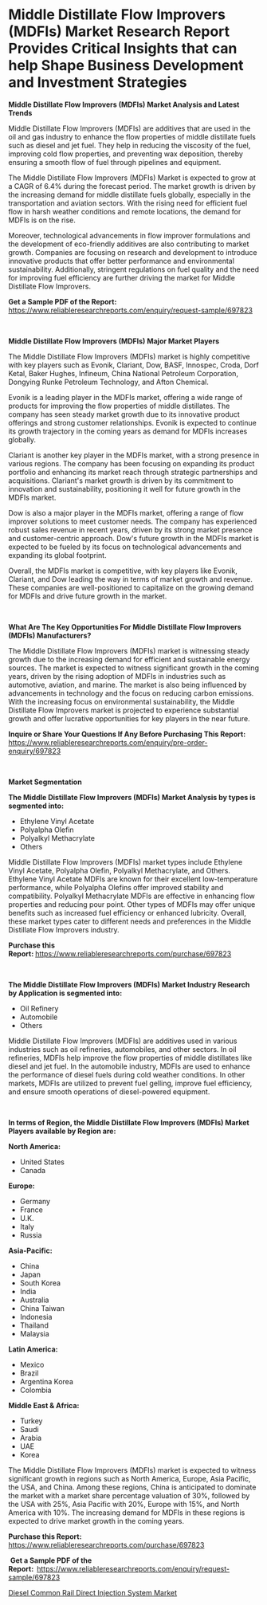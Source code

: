<p><h1>Middle Distillate Flow Improvers (MDFIs) Market Research Report Provides Critical Insights that can help Shape Business Development and Investment Strategies</h1></p><p><strong>Middle Distillate Flow Improvers (MDFIs) Market Analysis and Latest Trends</strong></p>
<p><p>Middle Distillate Flow Improvers (MDFIs) are additives that are used in the oil and gas industry to enhance the flow properties of middle distillate fuels such as diesel and jet fuel. They help in reducing the viscosity of the fuel, improving cold flow properties, and preventing wax deposition, thereby ensuring a smooth flow of fuel through pipelines and equipment.</p><p>The Middle Distillate Flow Improvers (MDFIs) Market is expected to grow at a CAGR of 6.4% during the forecast period. The market growth is driven by the increasing demand for middle distillate fuels globally, especially in the transportation and aviation sectors. With the rising need for efficient fuel flow in harsh weather conditions and remote locations, the demand for MDFIs is on the rise.</p><p>Moreover, technological advancements in flow improver formulations and the development of eco-friendly additives are also contributing to market growth. Companies are focusing on research and development to introduce innovative products that offer better performance and environmental sustainability. Additionally, stringent regulations on fuel quality and the need for improving fuel efficiency are further driving the market for Middle Distillate Flow Improvers.</p></p>
<p><strong>Get a Sample PDF of the Report:&nbsp;</strong> <a href="https://www.reliableresearchreports.com/enquiry/request-sample/697823">https://www.reliableresearchreports.com/enquiry/request-sample/697823</a></p>
<p>&nbsp;</p>
<p><strong>Middle Distillate Flow Improvers (MDFIs) Major Market Players</strong></p>
<p><p>The Middle Distillate Flow Improvers (MDFIs) market is highly competitive with key players such as Evonik, Clariant, Dow, BASF, Innospec, Croda, Dorf Ketal, Baker Hughes, Infineum, China National Petroleum Corporation, Dongying Runke Petroleum Technology, and Afton Chemical.</p><p>Evonik is a leading player in the MDFIs market, offering a wide range of products for improving the flow properties of middle distillates. The company has seen steady market growth due to its innovative product offerings and strong customer relationships. Evonik is expected to continue its growth trajectory in the coming years as demand for MDFIs increases globally.</p><p>Clariant is another key player in the MDFIs market, with a strong presence in various regions. The company has been focusing on expanding its product portfolio and enhancing its market reach through strategic partnerships and acquisitions. Clariant's market growth is driven by its commitment to innovation and sustainability, positioning it well for future growth in the MDFIs market.</p><p>Dow is also a major player in the MDFIs market, offering a range of flow improver solutions to meet customer needs. The company has experienced robust sales revenue in recent years, driven by its strong market presence and customer-centric approach. Dow's future growth in the MDFIs market is expected to be fueled by its focus on technological advancements and expanding its global footprint.</p><p>Overall, the MDFIs market is competitive, with key players like Evonik, Clariant, and Dow leading the way in terms of market growth and revenue. These companies are well-positioned to capitalize on the growing demand for MDFIs and drive future growth in the market.</p></p>
<p>&nbsp;</p>
<p><strong>What Are The Key Opportunities For Middle Distillate Flow Improvers (MDFIs) Manufacturers?</strong></p>
<p><p>The Middle Distillate Flow Improvers (MDFIs) market is witnessing steady growth due to the increasing demand for efficient and sustainable energy sources. The market is expected to witness significant growth in the coming years, driven by the rising adoption of MDFIs in industries such as automotive, aviation, and marine. The market is also being influenced by advancements in technology and the focus on reducing carbon emissions. With the increasing focus on environmental sustainability, the Middle Distillate Flow Improvers market is projected to experience substantial growth and offer lucrative opportunities for key players in the near future.</p></p>
<p><strong>Inquire or Share Your Questions If Any Before Purchasing This Report:</strong> <a href="https://www.reliableresearchreports.com/enquiry/pre-order-enquiry/697823">https://www.reliableresearchreports.com/enquiry/pre-order-enquiry/697823</a></p>
<p>&nbsp;</p>
<p><strong>Market Segmentation</strong></p>
<p><strong>The Middle Distillate Flow Improvers (MDFIs) Market Analysis by types is segmented into:</strong></p>
<p><ul><li>Ethylene Vinyl Acetate</li><li>Polyalpha Olefin</li><li>Polyalkyl Methacrylate</li><li>Others</li></ul></p>
<p><p>Middle Distillate Flow Improvers (MDFIs) market types include Ethylene Vinyl Acetate, Polyalpha Olefin, Polyalkyl Methacrylate, and Others. Ethylene Vinyl Acetate MDFIs are known for their excellent low-temperature performance, while Polyalpha Olefins offer improved stability and compatibility. Polyalkyl Methacrylate MDFIs are effective in enhancing flow properties and reducing pour point. Other types of MDFIs may offer unique benefits such as increased fuel efficiency or enhanced lubricity. Overall, these market types cater to different needs and preferences in the Middle Distillate Flow Improvers industry.</p></p>
<p><strong>Purchase this Report:&nbsp;</strong><a href="https://www.reliableresearchreports.com/purchase/697823">https://www.reliableresearchreports.com/purchase/697823</a></p>
<p>&nbsp;</p>
<p><strong>The Middle Distillate Flow Improvers (MDFIs) Market Industry Research by Application is segmented into:</strong></p>
<p><ul><li>Oil Refinery</li><li>Automobile</li><li>Others</li></ul></p>
<p><p>Middle Distillate Flow Improvers (MDFIs) are additives used in various industries such as oil refineries, automobiles, and other sectors. In oil refineries, MDFIs help improve the flow properties of middle distillates like diesel and jet fuel. In the automobile industry, MDFIs are used to enhance the performance of diesel fuels during cold weather conditions. In other markets, MDFIs are utilized to prevent fuel gelling, improve fuel efficiency, and ensure smooth operations of diesel-powered equipment.</p></p>
<p>&nbsp;</p>
<p><strong>In terms of Region, the Middle Distillate Flow Improvers (MDFIs) Market Players available by Region are:</strong></p>
<p>
    <p> <strong> North America: </strong>
        <ul>
            <li>United States</li>
            <li>Canada</li>
        </ul>
        </p> 
    <p> <strong> Europe: </strong>
        <ul>
            <li>Germany</li>
            <li>France</li>
            <li>U.K.</li>
            <li>Italy</li>
            <li>Russia</li>
        </ul>
        </p> 
    <p> <strong> Asia-Pacific: </strong>
        <ul>
            <li>China</li>
            <li>Japan</li>
            <li>South Korea</li>
            <li>India</li>
            <li>Australia</li>
            <li>China Taiwan</li>
            <li>Indonesia</li>
            <li>Thailand</li>
            <li>Malaysia</li>
        </ul>
        </p> 
    <p> <strong> Latin America: </strong>
        <ul>
            <li>Mexico</li>
            <li>Brazil</li>
            <li>Argentina Korea</li>
            <li>Colombia</li>
        </ul>
        </p> 
    <p> <strong> Middle East & Africa: </strong>
        <ul>
            <li>Turkey</li>
            <li>Saudi</li>
            <li>Arabia</li>
            <li>UAE</li>
            <li>Korea</li>
        </ul>
    </p>
    </p>
<p><p>The Middle Distillate Flow Improvers (MDFIs) market is expected to witness significant growth in regions such as North America, Europe, Asia Pacific, the USA, and China. Among these regions, China is anticipated to dominate the market with a market share percentage valuation of 30%, followed by the USA with 25%, Asia Pacific with 20%, Europe with 15%, and North America with 10%. The increasing demand for MDFIs in these regions is expected to drive market growth in the coming years.</p></p>
<p><strong>Purchase this Report: </strong><a href="https://www.reliableresearchreports.com/purchase/697823">https://www.reliableresearchreports.com/purchase/697823</a></p>
<p>&nbsp;<strong>Get a Sample PDF of the Report:&nbsp;&nbsp;</strong><a href="https://www.reliableresearchreports.com/enquiry/request-sample/697823">https://www.reliableresearchreports.com/enquiry/request-sample/697823</a></p>
<p><strong></strong></p>
<p><p><a href="https://meowing-lemming-dd3.notion.site/Global-Diesel-Common-Rail-Direct-Injection-System-Market-Size-and-Market-Trends-Insights-and-Projec-3feb0e088795462b94d5c1363625521c">Diesel Common Rail Direct Injection System Market</a></p></p>